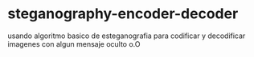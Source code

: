 # steganography-encoder-decoder

usando algoritmo basico de esteganografia para codificar y decodificar imagenes con algun mensaje oculto o.O
